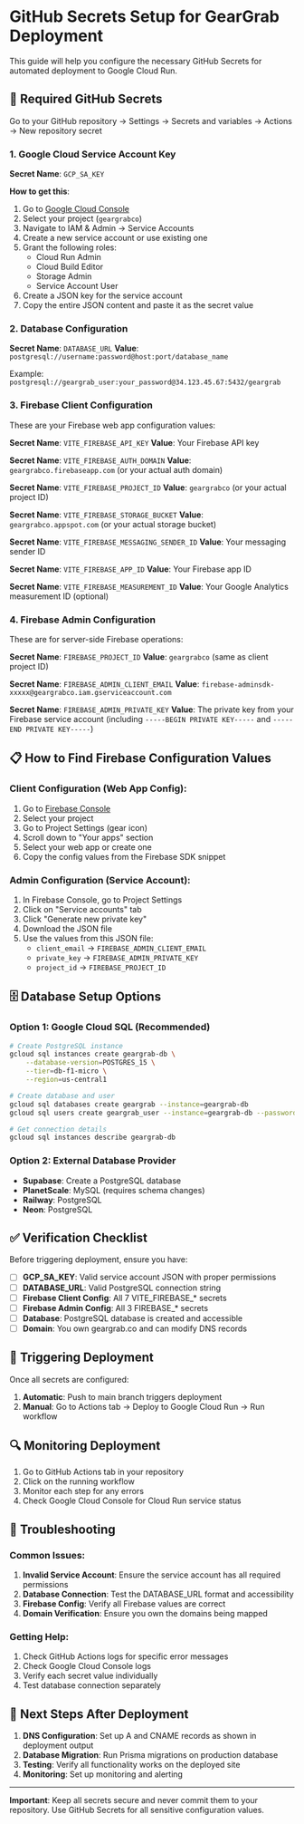 # GitHub Secrets Setup for GearGrab Deployment

This guide will help you configure the necessary GitHub Secrets for automated deployment to Google Cloud Run.

## 🔐 Required GitHub Secrets

Go to your GitHub repository → Settings → Secrets and variables → Actions → New repository secret

### 1. Google Cloud Service Account Key
**Secret Name**: `GCP_SA_KEY`

**How to get this**:
1. Go to [Google Cloud Console](https://console.cloud.google.com)
2. Select your project (`geargrabco`)
3. Navigate to IAM & Admin → Service Accounts
4. Create a new service account or use existing one
5. Grant the following roles:
   - Cloud Run Admin
   - Cloud Build Editor
   - Storage Admin
   - Service Account User
6. Create a JSON key for the service account
7. Copy the entire JSON content and paste it as the secret value

### 2. Database Configuration
**Secret Name**: `DATABASE_URL`
**Value**: `postgresql://username:password@host:port/database_name`

Example: `postgresql://geargrab_user:your_password@34.123.45.67:5432/geargrab`

### 3. Firebase Client Configuration
These are your Firebase web app configuration values:

**Secret Name**: `VITE_FIREBASE_API_KEY`
**Value**: Your Firebase API key

**Secret Name**: `VITE_FIREBASE_AUTH_DOMAIN`
**Value**: `geargrabco.firebaseapp.com` (or your actual auth domain)

**Secret Name**: `VITE_FIREBASE_PROJECT_ID`
**Value**: `geargrabco` (or your actual project ID)

**Secret Name**: `VITE_FIREBASE_STORAGE_BUCKET`
**Value**: `geargrabco.appspot.com` (or your actual storage bucket)

**Secret Name**: `VITE_FIREBASE_MESSAGING_SENDER_ID`
**Value**: Your messaging sender ID

**Secret Name**: `VITE_FIREBASE_APP_ID`
**Value**: Your Firebase app ID

**Secret Name**: `VITE_FIREBASE_MEASUREMENT_ID`
**Value**: Your Google Analytics measurement ID (optional)

### 4. Firebase Admin Configuration
These are for server-side Firebase operations:

**Secret Name**: `FIREBASE_PROJECT_ID`
**Value**: `geargrabco` (same as client project ID)

**Secret Name**: `FIREBASE_ADMIN_CLIENT_EMAIL`
**Value**: `firebase-adminsdk-xxxxx@geargrabco.iam.gserviceaccount.com`

**Secret Name**: `FIREBASE_ADMIN_PRIVATE_KEY`
**Value**: The private key from your Firebase service account (including `-----BEGIN PRIVATE KEY-----` and `-----END PRIVATE KEY-----`)

## 📋 How to Find Firebase Configuration Values

### Client Configuration (Web App Config):
1. Go to [Firebase Console](https://console.firebase.google.com)
2. Select your project
3. Go to Project Settings (gear icon)
4. Scroll down to "Your apps" section
5. Select your web app or create one
6. Copy the config values from the Firebase SDK snippet

### Admin Configuration (Service Account):
1. In Firebase Console, go to Project Settings
2. Click on "Service accounts" tab
3. Click "Generate new private key"
4. Download the JSON file
5. Use the values from this JSON file:
   - `client_email` → `FIREBASE_ADMIN_CLIENT_EMAIL`
   - `private_key` → `FIREBASE_ADMIN_PRIVATE_KEY`
   - `project_id` → `FIREBASE_PROJECT_ID`

## 🗄️ Database Setup Options

### Option 1: Google Cloud SQL (Recommended)
```bash
# Create PostgreSQL instance
gcloud sql instances create geargrab-db \
    --database-version=POSTGRES_15 \
    --tier=db-f1-micro \
    --region=us-central1

# Create database and user
gcloud sql databases create geargrab --instance=geargrab-db
gcloud sql users create geargrab_user --instance=geargrab-db --password=YOUR_SECURE_PASSWORD

# Get connection details
gcloud sql instances describe geargrab-db
```

### Option 2: External Database Provider
- **Supabase**: Create a PostgreSQL database
- **PlanetScale**: MySQL (requires schema changes)
- **Railway**: PostgreSQL
- **Neon**: PostgreSQL

## ✅ Verification Checklist

Before triggering deployment, ensure you have:

- [ ] **GCP_SA_KEY**: Valid service account JSON with proper permissions
- [ ] **DATABASE_URL**: Valid PostgreSQL connection string
- [ ] **Firebase Client Config**: All 7 VITE_FIREBASE_* secrets
- [ ] **Firebase Admin Config**: All 3 FIREBASE_* secrets
- [ ] **Database**: PostgreSQL database is created and accessible
- [ ] **Domain**: You own geargrab.co and can modify DNS records

## 🚀 Triggering Deployment

Once all secrets are configured:

1. **Automatic**: Push to main branch triggers deployment
2. **Manual**: Go to Actions tab → Deploy to Google Cloud Run → Run workflow

## 🔍 Monitoring Deployment

1. Go to GitHub Actions tab in your repository
2. Click on the running workflow
3. Monitor each step for any errors
4. Check Google Cloud Console for Cloud Run service status

## 🐛 Troubleshooting

### Common Issues:

1. **Invalid Service Account**: Ensure the service account has all required permissions
2. **Database Connection**: Test the DATABASE_URL format and accessibility
3. **Firebase Config**: Verify all Firebase values are correct
4. **Domain Verification**: Ensure you own the domains being mapped

### Getting Help:

1. Check GitHub Actions logs for specific error messages
2. Check Google Cloud Console logs
3. Verify each secret value individually
4. Test database connection separately

## 🔄 Next Steps After Deployment

1. **DNS Configuration**: Set up A and CNAME records as shown in deployment output
2. **Database Migration**: Run Prisma migrations on production database
3. **Testing**: Verify all functionality works on the deployed site
4. **Monitoring**: Set up monitoring and alerting

---

**Important**: Keep all secrets secure and never commit them to your repository. Use GitHub Secrets for all sensitive configuration values.
